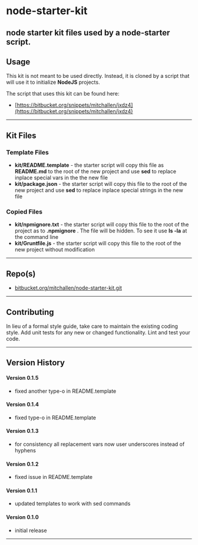 node-starter-kit
==
node starter kit files used by a node-starter script.
--

## Usage

This kit is not meant to be used directly. Instead, it is cloned by a script that will use it to initialize __NodeJS__ projects. 

The script that uses this kit can be found here: 

* [https://bitbucket.org/snippets/mitchallen/jxdz4](https://bitbucket.org/snippets/mitchallen/jxdz4)
   
* * *

## Kit Files

### Template Files

* __kit/README.template__ - the starter script will copy this file as __README.md__ to the root of the new project and use __sed__ to replace inplace special vars in the the new file
* __kit/package.json__ - the starter script will copy this file to the root of the new project and use __sed__ to replace inplace special strings in the new file

### Copied Files

* __kit/npmignore.txt__ - the starter script will copy this file to the root of the project as to __.npmignore__ . The file will be hidden. To see it use __ls -la__ at the command line
* __kit/Gruntfile.js__ - the starter script will copy this file to the root of the new project without modification

* * *
 
## Repo(s)

* [bitbucket.org/mitchallen/node-starter-kit.git](bitbucket.org/mitchallen/node-starter-kit.git)

* * *

## Contributing

In lieu of a formal style guide, take care to maintain the existing coding style.
Add unit tests for any new or changed functionality. Lint and test your code.

* * *

## Version History

#### Version 0.1.5

* fixed another type-o in README.template

#### Version 0.1.4

* fixed type-o in README.template

#### Version 0.1.3

* for consistency all replacement vars now user underscores instead of hyphens

#### Version 0.1.2

* fixed issue in README.template

#### Version 0.1.1 

* updated templates to work with sed commands

#### Version 0.1.0 

* initial release

* * *
